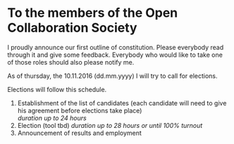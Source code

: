 
# To the members of the Open Collaboration Society

I proudly announce our first outline of constitution. 
Please everybody read through it and give some feedback. 
Everybody who would like to take one of those roles should also please notify me. 

As of thursday, the 10.11.2016 (dd.mm.yyyy) I will try to call for elections. 

Elections will follow this schedule.   
  1. Establishment of the list of candidates (each candidate will need to give his agreement before elections take place)  
  _duration up to 24 hours_
  2. Election (tool tbd) 
  _duration up to 28 hours or until 100% turnout_
  3. Announcement of results and employment  
